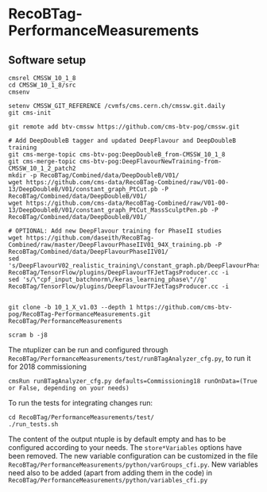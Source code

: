# RecoBTag-PerformanceMeasurements

## Software setup

```
cmsrel CMSSW_10_1_8
cd CMSSW_10_1_8/src
cmsenv

setenv CMSSW_GIT_REFERENCE /cvmfs/cms.cern.ch/cmssw.git.daily
git cms-init

git remote add btv-cmssw https://github.com/cms-btv-pog/cmssw.git

# Add DeepDoubleB tagger and updated DeepFlavour and DeepDoubleB training
git cms-merge-topic cms-btv-pog:DeepDoubleB_from-CMSSW_10_1_8
git cms-merge-topic cms-btv-pog:DeepFlavourNewTraining-from-CMSSW_10_1_2_patch2
mkdir -p RecoBTag/Combined/data/DeepDoubleB/V01/
wget https://github.com/cms-data/RecoBTag-Combined/raw/V01-00-13/DeepDoubleB/V01/constant_graph_PtCut.pb -P RecoBTag/Combined/data/DeepDoubleB/V01/
wget https://github.com/cms-data/RecoBTag-Combined/raw/V01-00-13/DeepDoubleB/V01/constant_graph_PtCut_MassSculptPen.pb -P RecoBTag/Combined/data/DeepDoubleB/V01/

# OPTIONAL: Add new DeepFlavour training for PhaseII studies
wget https://github.com/daseith/RecoBTag-Combined/raw/master/DeepFlavourPhaseIIV01_94X_training.pb -P RecoBTag/Combined/data/DeepFlavourPhaseIIV01/
sed 's/DeepFlavourV02_realistic_training\/constant_graph.pb/DeepFlavourPhaseIIV01\/DeepFlavourPhaseIIV01_94X_training.pb/' RecoBTag/TensorFlow/plugins/DeepFlavourTFJetTagsProducer.cc -i
sed 's/\"cpf_input_batchnorm\/keras_learning_phase\"//g' RecoBTag/TensorFlow/plugins/DeepFlavourTFJetTagsProducer.cc -i


git clone -b 10_1_X_v1.03 --depth 1 https://github.com/cms-btv-pog/RecoBTag-PerformanceMeasurements.git RecoBTag/PerformanceMeasurements

scram b -j8

```

The ntuplizer can be run and configured through ```RecoBTag/PerformanceMeasurements/test/runBTagAnalyzer_cfg.py```, to run it for 2018 commissioning

```
cmsRun runBTagAnalyzer_cfg.py defaults=Commissioning18 runOnData=(True or False, depending on your needs)
```

To run the tests for integrating changes run:

```
cd RecoBTag/PerformanceMeasurements/test/
./run_tests.sh
```
The content of the output ntuple is by default empty and has to be configured according to your needs. The ```store*Variables``` options have been removed.
The new variable configuration can be customized in the file ```RecoBTag/PerformanceMeasurements/python/varGroups_cfi.py```.
New variables need also to be added (apart from adding them in the code) in ```RecoBTag/PerformanceMeasurements/python/variables_cfi.py```
